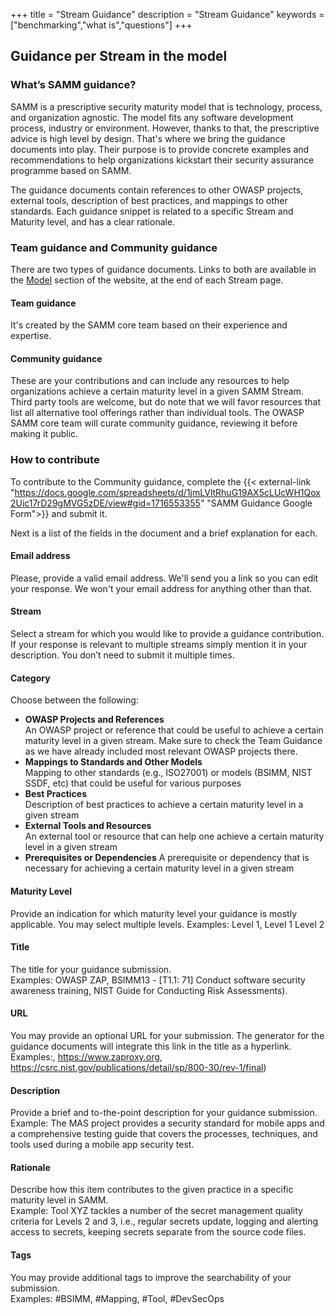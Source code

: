 +++
title = "Stream Guidance"
description = "Stream Guidance"
keywords = ["benchmarking","what is","questions"]
+++

## Guidance per Stream in the model

### What’s SAMM guidance?
SAMM is a prescriptive security maturity model that is technology, process, and organization agnostic. The model fits any software development process, industry or environment. However, thanks to that, the prescriptive advice is high level by design. That's where we bring the guidance documents into play. Their purpose is to provide concrete examples and recommendations to help organizations kickstart their security assurance programme based on SAMM.

The guidance documents contain references to other OWASP projects, external tools, description of best practices, and mappings to other standards. Each guidance snippet is related to a specific Stream and Maturity level, and has a clear rationale.

### Team guidance and Community guidance
There are two types of guidance documents. Links to both are available in the [Model](/model) section of the website, at the end of each Stream page.

#### Team guidance  
It's created by the SAMM core team based on their experience and expertise.

#### Community guidance
These are your contributions and can include any resources to help organizations achieve a certain maturity level in a given SAMM Stream. Third party tools are welcome, but do note that we will favor resources that list all alternative tool offerings rather than individual tools. The OWASP SAMM core team will curate community guidance, reviewing it before making it public.

### How to contribute
To contribute to the Community guidance, complete the {{< external-link "https://docs.google.com/spreadsheets/d/1jmLVltRhuG19AX5cLUcWH1Qox2Uic17rD29gMVG5zDE/view#gid=1716553355" "SAMM Guidance Google Form">}} and submit it.

Next is a list of the fields in the document and a brief explanation for each.

 #### Email address 
Please, provide a valid email address. We'll send you a link so you can edit your response. We won't your email address for anything other than that.

 #### Stream 
Select a stream for which you would like to provide a guidance contribution. If your response is relevant to multiple streams simply mention it in your description. You don’t need to submit it multiple times.

 #### Category 
Choose between the following:
- **OWASP Projects and References**  
    An OWASP project or reference that could be useful to achieve a certain maturity level in a given stream. Make sure to check the Team Guidance as we have already included most relevant OWASP projects there. 
- **Mappings to Standards and Other Models**  
    Mapping to other standards (e.g., ISO27001) or models (BSIMM, NIST SSDF, etc) that could be useful for various purposes
- **Best Practices**  
    Description of best practices to achieve a certain maturity level in a given stream
- **External Tools and Resources**  
    An external tool or resource that can help one achieve a certain maturity level in a given stream
- **Prerequisites or Dependencies**
    A prerequisite or dependency that is necessary for achieving a certain maturity level in a given stream


 #### Maturity Level 
Provide an indication for which maturity level your guidance is mostly applicable. You may select multiple levels.
Examples: Level 1, Level 1 Level 2

 #### Title 
The title for your guidance submission.  
Examples: OWASP ZAP, BSIMM13 - [T1.1: 71] Conduct software security awareness training, NIST Guide for Conducting Risk Assessments).

 #### URL 
You may provide an optional URL for your submission. The generator for the guidance documents will integrate this link in the title as a hyperlink.   
Examples:, https://www.zaproxy.org, https://csrc.nist.gov/publications/detail/sp/800-30/rev-1/final)

 #### Description 
Provide a brief and to-the-point description for your guidance submission.  
Example: The MAS project provides a security standard for mobile apps and a comprehensive testing guide that covers the processes, techniques, and tools used during a mobile app security test.

 #### Rationale 
Describe how this item contributes to the given practice in a specific maturity level in SAMM.  
Example: Tool XYZ tackles a number of the secret management quality criteria for Levels 2 and 3, i.e., regular secrets update, logging and alerting access to secrets, keeping secrets separate from the source code files.

 #### Tags 
You may provide additional tags to improve the searchability of your submission.  
Examples: #BSIMM, #Mapping, #Tool, #DevSecOps



